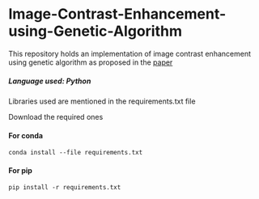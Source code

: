 # Image-Contrast-Enhancement-using-Genetic-Algorithm

This repository holds an implementation of image contrast enhancement using genetic algorithm as proposed in the [paper](https://ieeexplore.ieee.org/abstract/document/5190563/)

##### Language used: Python

Libraries used are mentioned in the requirements.txt file

Download the required ones 
#### For conda
``` conda install --file requirements.txt ```

#### For pip
``` pip install -r requirements.txt ```
